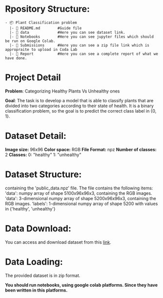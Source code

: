 
# Rpository Structure:
```
- 📦 Plant Classification problem
  |- 📄 README.md        #Guide file
  |- 📂 data             #Here you can see dataset link.
  |- 📂 Notebooks        #Here you can see jupyter files which should be run on Google Colab.
  |- 📂 Submissions      #Here you can see a zip file link which is appropraite to upload in Coda Lab
  |- 📂 Report           #Here you can see a complete report of what we have done.
```


# Project Detail

**Problem**: Categorizing Healthy Plants Vs Unhealthy ones 

**Goal**: The task is to develop a model that is able to classify plants that are divided into two categories according to their state of health. It is a binary classification problem, so the goal is to predict the correct class label in {0, 1}.

# Dataset Detail:
**Image size:** 96x96
**Color space:** RGB
**File Format:** npz
**Number of classes:** 2
**Classes:**
0: "healthy"
1: "unhealthy"

# Dataset Structure:
containing the 'public_data.npz' file. The file contains the following items:
'data': numpy array of shape 5100x96x96x3, containing the RGB images.
'data': 3-dimensional numpy array of shape 5200x96x96x3, containing the RGB images.
'labels': 1-dimensional numpy array of shape 5200 with values in {'healthy', 'unhealthy'}

# Data Download:
You can access and download dataset from this [link](https://drive.google.com/file/d/1fA3GMxgyhNHlPKDiwlkYhoJZFpAqVAMb/view?usp=sharing).

# Data Loading:
The provided dataset is in zip format. 


**You should run notebooks, using google colab platforms. Since they have been written in this platforms.**



